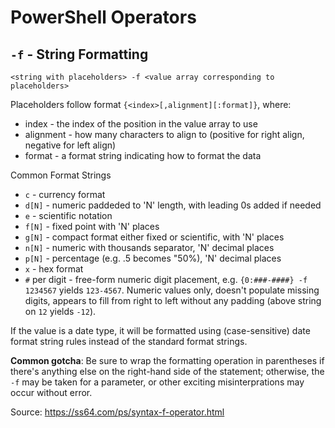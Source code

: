 # PowerShell Operators

## `-f` - String Formatting
`<string with placeholders> -f <value array corresponding to placeholders>`

Placeholders follow format `{<index>[,alignment][:format]}`, where:
* index - the index of the position in the value array to use
* alignment - how many characters to align to (positive for right align, negative for left align)
* format - a format string indicating how to format the data

Common Format Strings
* `c` - currency format
* `d[N]` - numeric paddeded to 'N' length, with leading 0s added if needed
* `e` - scientific notation
* `f[N]` - fixed point with 'N' places
* `g[N]` - compact format either fixed or scientific, with 'N' places
* `n[N]` - numeric with thousands separator, 'N' decimal places
* `p[N]` - percentage (e.g. .5 becomes "50%), 'N' decimal places
* `x` - hex format
* `#` per digit - free-form numeric digit placement, e.g. `{0:###-####} -f 1234567` yields `123-4567`. Numeric values only, doesn't populate missing digits, appears to fill from right to left without any padding (above string on `12` yields `-12`).

If the value is a date type, it will be formatted using (case-sensitive) date format string rules instead of the standard format strings.

**Common gotcha**: Be sure to wrap the formatting operation in parentheses if there's anything else on the right-hand side of the statement; otherwise, the `-f` may be taken for a parameter, or other exciting misinterprations may occur without error.

Source: https://ss64.com/ps/syntax-f-operator.html